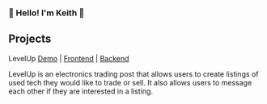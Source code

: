 ### 👋 Hello! I'm Keith 👋

## Projects
LevelUp [Demo](https://youtu.be/zo203HeqSaw) | [Frontend](https://github.com/Sunset05/level-up-frontend/edit/main/README.md) | [Backend](https://github.com/Sunset05/level_up_backend)

LevelUp is an electronics trading post that allows users to create listings of used tech they would like to trade or sell. It also allows users to message each other if they are interested in a listing.




<!--
**Sunset05/Sunset05** is a ✨ _special_ ✨ repository because its `README.md` (this file) appears on your GitHub profile.

Here are some ideas to get you started:

- 🔭 I’m currently working on ...
- 🌱 I’m currently learning ...
- 👯 I’m looking to collaborate on ...
- 🤔 I’m looking for help with ...
- 💬 Ask me about ...
- 📫 How to reach me: ...
- 😄 Pronouns: ...
- ⚡ Fun fact: ...
-->

